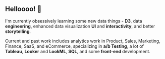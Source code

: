 ## Helloooo! 👋

I'm currently obsessively learning some new data things - **D3**, data **engineering**, enhanced data visualization **UI** and **interactivity**, and better **storytelling**.

Current and past work includes analytics work in Product, Sales, Marketing, Finance, SaaS, and eCommerce, specializing in **a/b Testing**, a lot of **Tableau**, **Looker** and **LookML**, **SQL**, and some **front-end** development.

<!--
**memjoh/memjoh** is a ✨ _special_ ✨ repository because its `README.md` (this file) appears on your GitHub profile.

About Me
Technical Skills
Key Projects
Professional Goals
Connect with Me (Links to Social)

Here are some ideas to get you started:

- 🔭 I’m currently working on ...
- 🌱 I’m currently learning ...
- 👯 I’m looking to collaborate on ...
- 🤔 I’m looking for help with ...
- 💬 Ask me about ...
- 📫 How to reach me: ...
- 😄 Pronouns: ...
- ⚡ Fun fact: ...
-->
